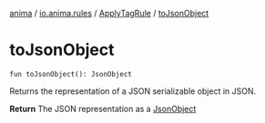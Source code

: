 [anima](../../index.md) / [io.anima.rules](../index.md) / [ApplyTagRule](index.md) / [toJsonObject](./to-json-object.md)

# toJsonObject

`fun toJsonObject(): JsonObject`

Returns the representation of a JSON serializable object in JSON.

**Return**
The JSON representation as a [JsonObject](#)

